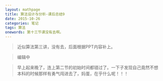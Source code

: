```yaml
---
layout: mathpage
title: 算法设计与分析-课后总结9
date: 2015-10-26
categories: 笔记
tags: 算法
onewords: 第十三节课没有去啊。
---
```

> 近似算法第三讲，没有去，后面根据PPT内容补上。

> 编辑中

> 早上起来晚了，连上第二节的初始时间都错过了。一下子发现自己竟然不想本科的时候那样有勇气闯进去了，妈蛋，在乎什么呢！！！